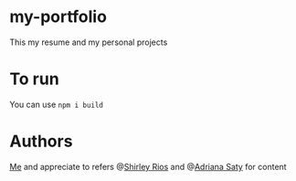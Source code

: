 # my-portfolio
This my resume and my personal projects

# To run
You can use <code>npm i build</code>

# Authors
<a href="https://github.com/klemeragm">Me</a> and appreciate to refers @<a href="https://github.com/ShirleyR12">Shirley Rios</a> and
@<a href="https://github.com/AdrianaSaty">Adriana Saty</a> for content



